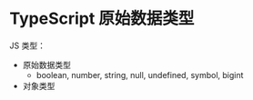 # TypeScript 原始数据类型

JS 类型：

- 原始数据类型
  - boolean, number, string, null, undefined, symbol, bigint
- 对象类型

